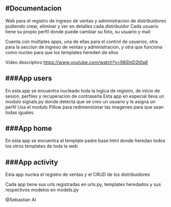 #Documentacion
---------------

Web para el registro de ingreso de ventas y administracion de distribuidores pudiendo crear, eliminar y ver en detalles cada distribuidor
Cada usuario tiene su propio perfil donde puede cambiar su foto, su usuario y mail

Cuenta con multiples apps, una de ellas para el control de usuarios, otra para la seccion de ingreso de ventas y administracion, y otra que funciona como nucleo para que los templates hereden de ellos

Video descriptivo https://www.youtube.com/watch?v=98ShiD2t0a8

###App users
---------------

En esta app se encuentra nucleado toda la logica de registro, de inicio de sesion, perfiles y recuperacion de contraseña
Esta app en especial lleva un modulo signals.py donde detecta que se creo un usuario y le asigna un perfil
Usa el modulo Pillow para redimensionar las imagenes para que sean todas iguales

###App home
---------------

En esta app se encuentra el template padre base.html donde heredan todos los otros templates de toda la web

###App activity
---------------

Esta app nuclea el registro de ventas y el CRUD de los distribuidores


Cada app tiene sus urls registradas en urls.py, templates heredados y sus respectivos modelos en models.py




@Sebastian Al
